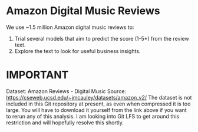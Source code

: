 # Amazon Digital Music Reviews
We use ~1.5 million Amazon digital music reviews to:
1. Trial several models that aim to predict the score (1-5*) from the review text.
2. Explore the text to look for useful business insights.

# IMPORTANT
Dataset: Amazon Reviews - Digital Music
Source: https://cseweb.ucsd.edu/~jmcauley/datasets/amazon_v2/
The dataset is not included in this Git repository at present, as even when compressed it is too large. You will have to download it yourself from the link above if you want to rerun any of this analysis.
I am looking into Git LFS to get around this restriction and will hopefully resolve this shortly.

